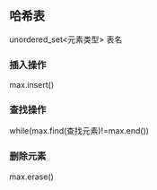 ## 哈希表
unordered_set<元素类型> 表名
### 插入操作
max.insert()
### 查找操作
while(max.find(查找元素)!=max.end())
### 删除元素
max.erase()
